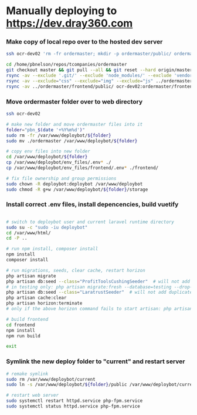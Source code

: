 



# Manually deploying to https://dev.dray360.com




### Make copy of local repo over to the hosted dev server

````bash
ssh ocr-dev02 'rm -fr ordermaster; mkdir -p ordermaster/public/ ordermaster/frontend/public/'
````

````bash
cd /home/pbnelson/repos/tcompanies/ordermaster
git checkout master && git pull --all && git reset --hard origin/master
rsync -av --exclude '.git/' --exclude 'node_modules/' --exclude 'vendor/' --exclude 'frontend/node_modules/' --exclude 'storage/logs/' --exclude 'tmp/' --exclude 'public/'  ../ordermaster  ocr-dev02:
rsync -av --exclude="css" --exclude="img" --exclude="js" ../ordermaster/public/ ocr-dev02:ordermaster/public/
rsync -av ../ordermaster/frontend/public/ ocr-dev02:ordermaster/frontend/public/

````


### Move ordermaster folder over to web directory

````bash
ssh ocr-dev02

# make new folder and move ordermaster files into it
folder="pbn_$(date '+%Y%m%d')"
sudo rm -fr /var/www/deploybot/${folder}
sudo mv ./ordermaster /var/www/deploybot/${folder}

# copy env files into new folder
cd /var/www/deploybot/${folder}
cp /var/www/deploybot/env_files/.env* ./
cp /var/www/deploybot/env_files/frontend/.env* ./frontend/

# fix file ownership and group permissions
sudo chown -R deploybot:deploybot /var/www/deploybot
sudo chmod -R g+w /var/www/deploybot/${folder}/storage


````

### Install correct .env files, install depencencies, build vuetify

````bash

# switch to deploybot user and current laravel runtime directory
sudo su -c "sudo -iu deploybot"
cd /var/www/html/
cd -P ..

# run npm install, composer install
npm install
composer install

# run migrations, seeds, clear cache, restart horizon
php artisan migrate
php artisan db:seed --class="ProfitToolsCushingSeeder"  # will not add duplicates
# in testing only: php artisan migrate:fresh --database=testing --drop-views
php artisan db:seed --class="LaratrustSeeder"  # will not add duplicates
php artisan cache:clear
php artisan horizon:terminate
# only if the above horizon command fails to start artisan: php artisan queue:restart

# build frontend
cd frontend
npm install
npm run build

exit

````

### Symlink the new deploy folder to "current" and restart server

````bash
# remake symlink
sudo rm /var/www/deploybot/current
sudo ln -s /var/www/deploybot/${folder}/public /var/www/deploybot/current

# restart web server
sudo systemctl restart httpd.service php-fpm.service
sudo systemctl status httpd.service php-fpm.service

````


